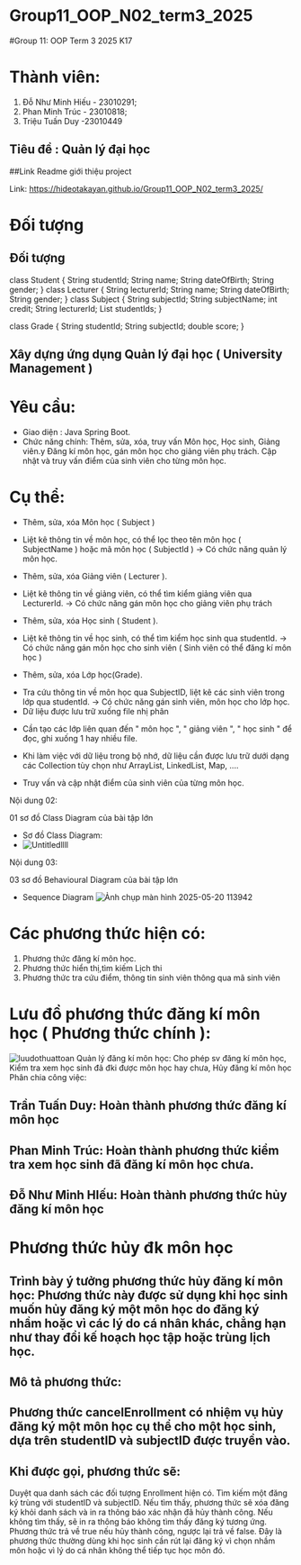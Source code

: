 # Group11_OOP_N02_term3_2025

#Group 11: OOP Term 3 2025 K17

# Thành viên:

1. Đỗ Như Minh Hiếu - 23010291;
2. Phan Minh Trúc - 23010818;
3. Triệu Tuấn Duy -23010449

## Tiêu đề : Quản lý đại học

##Link Readme giới thiệu project

Link: https://hideotakayan.github.io/Group11_OOP_N02_term3_2025/

# Đối tượng

## Đối tượng

class Student {
String studentId;
String name;
String dateOfBirth;
String gender;
}
class Lecturer {
String lecturerId;
String name;
String dateOfBirth;
String gender;
}
class Subject {
String subjectId;
String subjectName;
int credit;
String lecturerId;
List<String> studentIds;
}

class Grade {
String studentId;
String subjectId;
double score;
}

## Xây dựng ứng dụng Quản lý đại học ( University Management )

# Yêu cầu:

- Giao diện : Java Spring Boot.
- Chức năng chính:
  Thêm, sửa, xóa, truy vấn Môn học, Học sinh, Giảng viên.y
  Đăng kí môn học, gán môn học cho giảng viên phụ trách.
  Cập nhật và truy vấn điểm của sinh viên cho từng môn học.

# Cụ thể:

- Thêm, sửa, xóa Môn học ( Subject )

* Liệt kê thông tin về môn học, có thể lọc theo tên môn học ( SubjectName ) hoặc mã môn học ( SubjectId )
  -> Có chức năng quản lý môn học.

- Thêm, sửa, xóa Giảng viên ( Lecturer ).

* Liệt kê thông tin về giảng viên, có thể tìm kiểm giảng viên qua LecturerId.
  -> Có chức năng gán môn học cho giảng viên phụ trách

- Thêm, sửa, xóa Học sinh ( Student ).

* Liệt kê thông tin về học sinh, có thể tìm kiểm học sinh qua studentId.
  -> Có chức năng gán môn học cho sinh viên ( Sinh viên có thể đăng kí môn học )

- Thêm, sửa, xóa Lớp học(Grade).

* Tra cứu thông tin về môn học qua SubjectID, liệt kê các sinh viên trong lớp qua studentId.
  -> Có chức năng gán sinh viên, môn học cho lớp học.
* Dữ liệu được lưu trữ xuống file nhị phân

- Cần tạo các lớp liên quan đến " môn học ", " giảng viên ", " học sinh " để đọc, ghi xuống 1 hay nhiều file.

* Khi làm việc với dữ liệu trong bộ nhớ, dữ liệu cần được lưu trữ dưới dạng các Collection tùy chọn như ArrayList, LinkedList, Map, ....

* Truy vấn và cập nhật điểm của sinh viên của từng môn học.

Nội dung 02:

01 sơ đồ Class Diagram của bài tập lớn

- Sơ đồ Class Diagram:
- ![Untitledllll](https://github.com/user-attachments/assets/b6ddcb33-e368-4b1a-a1a5-7c7e37983b71)

Nội dung 03:

03 sơ đồ Behavioural Diagram của bài tập lớn

- Sequence Diagram ![Ảnh chụp màn hình 2025-05-20 113942](https://github.com/user-attachments/assets/ae52c239-d422-4f8f-9c4b-05a7d7ea7ccb)

# Các phương thức hiện có:
1. Phương thức đăng kí môn học.
2. Phương thức hiển thị,tìm kiếm Lịch thi
3. Phương thức tra cứu điểm, thông tin sinh viên thông qua mã sinh viên
# Lưu đồ phương thức đăng kí môn học ( Phương thức chính ):
![luudothuattoan](https://github.com/user-attachments/assets/4a3a7d8e-fbe3-446e-89c8-60d6e76fc119)
Quản lý đăng kí môn học: Cho phép sv đăng kí môn học, Kiểm tra xem học sinh đã đki được môn học hay chưa, Hủy đăng kí môn học
Phân chia công việc:
## Trần Tuấn Duy: Hoàn thành phương thức đăng kí môn học
## Phan Minh Trúc: Hoàn thành phương thức kiểm tra xem học sinh đã đăng kí môn học chưa.
## Đỗ Như Minh HIếu: Hoàn thành phương thức hủy đăng kí môn học

# Phương thức hủy đk môn học
## Trình bày ý tưởng phương thức hủy đăng kí môn học: Phương thức này được sử dụng khi học sinh muốn hủy đăng ký một môn học do đăng ký nhầm hoặc vì các lý do cá nhân khác, chẳng hạn như thay đổi kế hoạch học tập hoặc trùng lịch học.
## Mô tả phương thức: 
## Phương thức cancelEnrollment có nhiệm vụ hủy đăng ký một môn học cụ thể cho một học sinh, dựa trên studentID và subjectID được truyền vào.
## Khi được gọi, phương thức sẽ:
Duyệt qua danh sách các đối tượng Enrollment hiện có.
Tìm kiếm một đăng ký trùng với studentID và subjectID.
Nếu tìm thấy, phương thức sẽ xóa đăng ký khỏi danh sách và in ra thông báo xác nhận đã hủy thành công.
Nếu không tìm thấy, sẽ in ra thông báo không tìm thấy đăng ký tương ứng.
Phương thức trả về true nếu hủy thành công, ngược lại trả về false. Đây là phương thức thường dùng khi học sinh cần rút lại đăng ký vì chọn nhầm môn hoặc vì lý do cá nhân không thể tiếp tục học môn đó.



